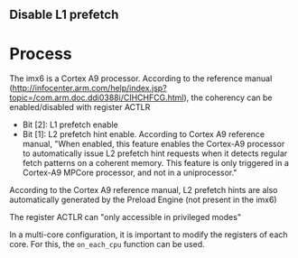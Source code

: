 ## Disable L1 prefetch

# Process

The imx6 is a Cortex A9 processor. According to the reference manual  (http://infocenter.arm.com/help/index.jsp?topic=/com.arm.doc.ddi0388i/CIHCHFCG.html), the coherency can be enabled/disabled with register ACTLR

- Bit [2]: L1 prefetch enable
- Bit [1]: L2 prefetch hint enable. According to Cortex A9 reference manual, "When enabled, this feature enables the Cortex-A9 processor to automatically issue L2 prefetch hint requests when it detects regular fetch patterns on a coherent memory. This feature is only triggered in a Cortex-A9 MPCore processor, and not in a uniprocessor."

According to the Cortex A9 reference manual, L2 prefetch hints are also automatically generated by the Preload Engine (not present in the imx6)

The register ACTLR can "only accessible in privileged modes"  

In a multi-core configuration, it is important to modify the registers of each core. For this, the `on_each_cpu` function can be used.